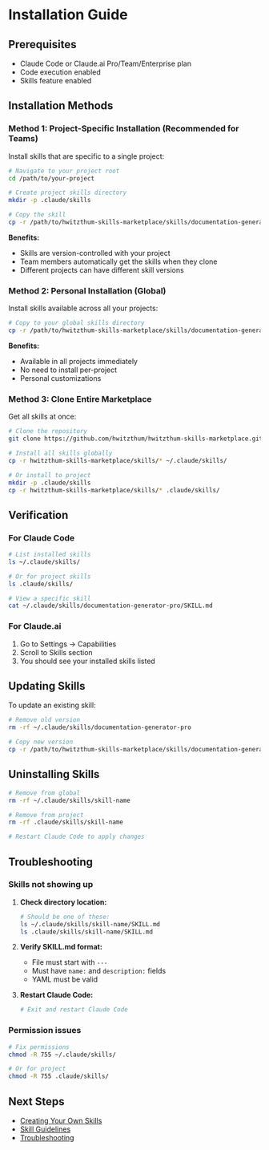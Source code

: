 # Installation Guide

## Prerequisites

- Claude Code or Claude.ai Pro/Team/Enterprise plan
- Code execution enabled
- Skills feature enabled

## Installation Methods

### Method 1: Project-Specific Installation (Recommended for Teams)

Install skills that are specific to a single project:

```bash
# Navigate to your project root
cd /path/to/your-project

# Create project skills directory
mkdir -p .claude/skills

# Copy the skill
cp -r /path/to/hwitzthum-skills-marketplace/skills/documentation-generator-pro .claude/skills/
```

**Benefits:**
- Skills are version-controlled with your project
- Team members automatically get the skills when they clone
- Different projects can have different skill versions

### Method 2: Personal Installation (Global)

Install skills available across all your projects:

```bash
# Copy to your global skills directory
cp -r /path/to/hwitzthum-skills-marketplace/skills/documentation-generator-pro ~/.claude/skills/
```

**Benefits:**
- Available in all projects immediately
- No need to install per-project
- Personal customizations

### Method 3: Clone Entire Marketplace

Get all skills at once:

```bash
# Clone the repository
git clone https://github.com/hwitzthum/hwitzthum-skills-marketplace.git

# Install all skills globally
cp -r hwitzthum-skills-marketplace/skills/* ~/.claude/skills/

# Or install to project
mkdir -p .claude/skills
cp -r hwitzthum-skills-marketplace/skills/* .claude/skills/
```

## Verification

### For Claude Code

```bash
# List installed skills
ls ~/.claude/skills/

# Or for project skills
ls .claude/skills/

# View a specific skill
cat ~/.claude/skills/documentation-generator-pro/SKILL.md
```

### For Claude.ai

1. Go to Settings → Capabilities
2. Scroll to Skills section
3. You should see your installed skills listed

## Updating Skills

To update an existing skill:

```bash
# Remove old version
rm -rf ~/.claude/skills/documentation-generator-pro

# Copy new version
cp -r /path/to/hwitzthum-skills-marketplace/skills/documentation-generator-pro ~/.claude/skills/
```

## Uninstalling Skills

```bash
# Remove from global
rm -rf ~/.claude/skills/skill-name

# Remove from project
rm -rf .claude/skills/skill-name

# Restart Claude Code to apply changes
```

## Troubleshooting

### Skills not showing up

1. **Check directory location:**
   ```bash
   # Should be one of these:
   ls ~/.claude/skills/skill-name/SKILL.md
   ls .claude/skills/skill-name/SKILL.md
   ```

2. **Verify SKILL.md format:**
   - File must start with `---`
   - Must have `name:` and `description:` fields
   - YAML must be valid

3. **Restart Claude Code:**
   ```bash
   # Exit and restart Claude Code
   ```

### Permission issues

```bash
# Fix permissions
chmod -R 755 ~/.claude/skills/

# Or for project
chmod -R 755 .claude/skills/
```

## Next Steps

- [Creating Your Own Skills](creating-skills.md)
- [Skill Guidelines](skill-guidelines.md)
- [Troubleshooting](troubleshooting.md)
